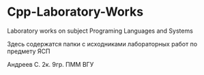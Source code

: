 # Cpp-Laboratory-Works
Laboratory works on subject Programing Languages and Systems

Здесь содержатся папки с исходниками лабораторных работ по предмету ЯСП

Андреев С. 2к. 9гр. ПММ ВГУ
